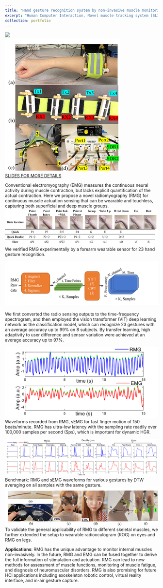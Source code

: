 ```yaml
---
title: "Hand gesture recognition system by non-invasive muscle monitoring sensor "
excerpt: "Human Computer Interaction, Novel muscle tracking system [SLIDES](http://zijingzhang1997.github.io/files/RMG/RMG_HGR_intro.pdf) <br/><img src='/images/RMG/RMG_HGR.gif'>"
collection: portfolio
---
```


<img src='/images/RMG/RMG_HGR.gif'><br/>
<img src='/images/RMG/setup.png'>  <br/>
[SLIDES FOR MORE DETAILS](http://zijingzhang1997.github.io/files/RMG/RMG_HGR_intro.pdf)

Conventional electromyography (EMG) measures the continuous neural activity during muscle contraction, but lacks explicit quantification of the actual contraction. Here we propose a novel radiomyography (RMG) for continuous muscle actuation sensing that can be wearable and touchless, capturing both superficial and deep muscle groups. 
<img src='/images/RMG/ges23.png'> 
We verified RMG experimentally by a forearm wearable sensor for 23 hand gesture recognition. 

<img src='/images/RMG/sigProc.png'><br/>  
We first converted the radio sensing outputs to the time-frequency spectrogram, and then employed the vision transformer (ViT) deep learning network as the classification model, which can recognize 23 gestures with an average accuracy up to 99% on 8 subjects. By transfer learning, high adaptivity to user difference and sensor variation were achieved at an average accuracy up to 97%. 

<img src='/images/RMG/timeLag.png'><br/> 
Waveforms recorded from RMG, sEMG for fast finger motion of 150 beats/minute.
RMG has ultra-low latency with the sampling rate readily over 100,000 samples per second (Sps), which is important for dynamic HGR. 

<img src='/images/RMG/RMG_EMG.png'>
Benchmark: RMG and sEMG waveforms for various gestures by DTW averaging on all samples with the same gesture.   

<img src='/images/RMG/extension.png'> 
To validate the general applicability of RMG to different skeletal muscles, we further extended the setup to wearable radiooculogram (ROG) on eyes and RMG on legs. 

**Applications**:
RMG has the unique advantage to monitor internal muscles non-invasively. In the future, RMG and EMG can be fused together to derive the full information of stimulation and actuation. RMG can lead to new methods for assessment of muscle functions, monitoring of muscle fatigue, and diagnosis of neuromuscular disorders. RMG is also promising for future HCI applications including exoskeleton robotic control, virtual reality interface, and in-air gesture capture. 

